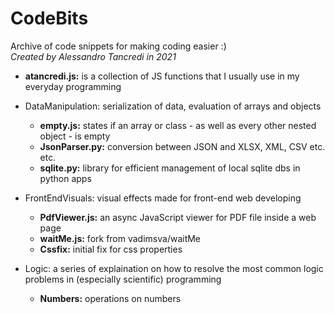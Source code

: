 # CodeBits
Archive of code snippets for making coding easier :)<br/>
<i>Created by Alessandro Tancredi in 2021</i>

- <b>atancredi.js:</b> is a collection of JS functions that I usually use in my everyday programming

- DataManipulation: serialization of data, evaluation of arrays and objects<br>
  - <b>empty.js:</b> states if an array or class - as well as every other nested object - is empty
  - <b>JsonParser.py:</b> conversion between JSON and XLSX, XML, CSV etc. etc.
  - <b>sqlite.py:</b> library for efficient management of local sqlite dbs in python apps

- FrontEndVisuals: visual effects made for front-end web developing<br>
  - <b>PdfViewer.js:</b> an async JavaScript viewer for PDF file inside a web page
  - <b>waitMe.js:</b> fork from vadimsva/waitMe
  - <b>Cssfix:</b> initial fix for css properties
  
- Logic: a series of explaination on how to resolve the most common logic problems in (especially scientific) programming<br>
  - <b>Numbers:</b> operations on numbers
